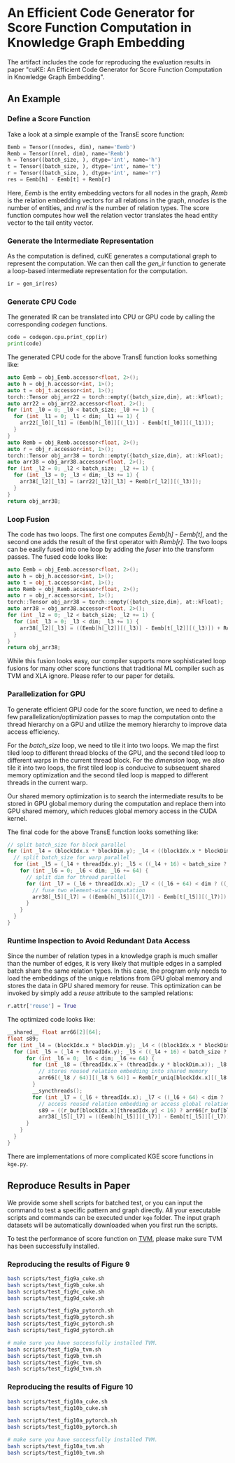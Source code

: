 # An Efficient Code Generator for Score Function Computation in Knowledge Graph Embedding

The artifact includes the code for reproducing the evaluation results in paper "cuKE: An Efficient Code Generator for Score Function Computation in Knowledge Graph Embedding".

## An Example
### Define a Score Function
Take a look at a simple example of the TransE score function:

```python
Eemb = Tensor((nnodes, dim), name='Eemb')
Remb = Tensor((nrel, dim), name='Remb')
h = Tensor((batch_size, ), dtype='int', name='h')
t = Tensor((batch_size, ), dtype='int', name='t')
r = Tensor((batch_size, ), dtype='int', name='r')
res = Eemb[h] - Eemb[t] + Remb[r]
```

Here, *Eemb* is the entity embedding vectors for all nodes in the graph, *Remb* is the relation embedding vectors for all relations in the graph, 
*nnodes* is the number of entities, and *nrel* is the number of relation types. The score function computes how well the relation vector translates the head entity vector to the tail entity vector.
### Generate the Intermediate Representation
As the computation is defined, cuKE generates a computational graph to represent the computation. 
We can then call the *gen_ir* function to generate a loop-based intermediate representation for the computation. 
```python
ir = gen_ir(res)
```
### Generate CPU Code
The generated IR can be translated into CPU or GPU code by calling the corresponding *codegen* functions.

```python
code = codegen.cpu.print_cpp(ir)
print(code)
```

The generated CPU code for the above TransE function looks something like:


```cpp
auto Eemb = obj_Eemb.accessor<float, 2>();
auto h = obj_h.accessor<int, 1>();
auto t = obj_t.accessor<int, 1>();
torch::Tensor obj_arr22 = torch::empty({batch_size,dim}, at::kFloat);
auto arr22 = obj_arr22.accessor<float, 2>();
for (int _l0 = 0; _l0 < batch_size; _l0 += 1) {
  for (int _l1 = 0; _l1 < dim; _l1 += 1) {
    arr22[_l0][_l1] = (Eemb[h[_l0]][(_l1)] - Eemb[t[_l0]][(_l1)]);
  } 
} 
auto Remb = obj_Remb.accessor<float, 2>();
auto r = obj_r.accessor<int, 1>();
torch::Tensor obj_arr38 = torch::empty({batch_size,dim}, at::kFloat);
auto arr38 = obj_arr38.accessor<float, 2>();
for (int _l2 = 0; _l2 < batch_size; _l2 += 1) {
  for (int _l3 = 0; _l3 < dim; _l3 += 1) {
    arr38[_l2][_l3] = (arr22[_l2][_l3] + Remb[r[_l2]][(_l3)]);
  } 
} 
return obj_arr38;
```

### Loop Fusion
The code has two loops. The first one computes *Eemb[h] - Eemb[t]*, and the second one adds the result of the first operator with *Remb[r]*.
The two loops can be easily fused into one loop by adding the *fuser* into the transform passes. The fused code looks like:


```cpp
auto Eemb = obj_Eemb.accessor<float, 2>();
auto h = obj_h.accessor<int, 1>();
auto t = obj_t.accessor<int, 1>();
auto Remb = obj_Remb.accessor<float, 2>();
auto r = obj_r.accessor<int, 1>();
torch::Tensor obj_arr38 = torch::empty({batch_size,dim}, at::kFloat);
auto arr38 = obj_arr38.accessor<float, 2>();
for (int _l2 = 0; _l2 < batch_size; _l2 += 1) {
  for (int _l3 = 0; _l3 < dim; _l3 += 1) {
    arr38[_l2][_l3] = ((Eemb[h[_l2]][(_l3)] - Eemb[t[_l2]][(_l3)]) + Remb[r[_l2]][(_l3)]);
  } 
} 
return obj_arr38;
```

While this fusion looks easy, our compiler supports more sophisticated loop fusions for many other score functions that traditional ML compiler such as TVM and XLA ignore. 
Please refer to our paper for details. 

### Parallelization for GPU

To generate efficient GPU code for the score function, we need to define a few parallelization/optimization passes to map the computation onto the thread hierarchy on a GPU and utilize the memory hierarchy to improve data access efficiency. 


For the *batch_size* loop, we need to tile it into two loops. We map the first tiled loop to different thread blocks of the GPU, and the second tiled loop to different warps in the current thread block. For the *dimension* loop, we also tile it into two loops, the first tiled loop is conducive to subsequent shared memory optimization and the second tiled loop is mapped to different threads in the current warp. 

Our shared memory optimization is to search the intermediate results to be stored in GPU global memory during the computation and replace them into GPU shared memory, which reduces global memory access in the CUDA kernel.

The final code for the above TransE function looks something like:
```cpp
// split batch_size for block parallel
for (int _l4 = (blockIdx.x * blockDim.y); _l4 < ((blockIdx.x * blockDim.y) + (batch_size / (batch_size/16))); _l4 += 16) {
  // split batch_size for warp parallel
  for (int _l5 = (_l4 + threadIdx.y); _l5 < ((_l4 + 16) < batch_size ? ((_l4 + 16)) : (batch_size)); _l5 += blockDim.y) {
    for (int _l6 = 0; _l6 < dim; _l6 += 64) {
      // split dim for thread parallel
      for (int _l7 = (_l6 + threadIdx.x); _l7 < ((_l6 + 64) < dim ? ((_l6 + 64)):(dim)); _l7 += blockDim.x) {
        // fuse two element-wise computation
        arr38[_l5][_l7] = ((Eemb[h[_l5]][(_l7)] - Eemb[t[_l5]][(_l7)]) + Remb[r[_l5]][(_l7)]); 
      } 
    } 
  } 
}
```

### Runtime Inspection to Avoid Redundant Data Access
Since the number of relation types in a knowledge graph is much smaller than the number of edges, it is very likely that multiple edges in a sampled batch share the same relation types. 
In this case, the program only needs to load the embeddings of the unique relations from GPU global memory and stores the data in GPU shared memory for reuse. 
This optimization can be invoked by simply add a *reuse* attribute to the sampled relations:
```python
r.attr['reuse'] = True
```

The optimized code looks like:
```cpp
__shared__ float arr66[2][64];
float s89;
for (int _l4 = (blockIdx.x * blockDim.y); _l4 < ((blockIdx.x * blockDim.y) + (batch_size / (batch_size/16))); _l4 += 16) {
  for (int _l5 = (_l4 + threadIdx.y); _l5 < ((_l4 + 16) < batch_size ? ((_l4 + 16)) : (batch_size)); _l5 += blockDim.y) {
      for (int _l6 = 0; _l6 < dim; _l6 += 64) {
        for (int _l8 = (threadIdx.x + (threadIdx.y * blockDim.x)); _l8 < (r_unique_cnt[blockIdx.x] * 64); _l8 += (blockDim.x * blockDim.y)) {
          // stores reused relation embedding into shared memory
          arr66[(_l8 / 64)][(_l8 % 64)] = Remb[r_uniq[blockIdx.x][(_l8 / 64)]][((_l8 % 64) + _l6)];
        } 
        __syncthreads();
        for (int _l7 = (_l6 + threadIdx.x); _l7 < ((_l6 + 64) < dim ? ((_l6 + 64)) : (dim)); _l7 += blockDim.x) {
          // access reused relation embedding or access global relation embedding
          s89 = ((r_buf[blockIdx.x][threadIdx.y] < 16) ? arr66[r_buf[blockIdx.x][threadIdx.y]][(_l7 - _l6)] : Remb[(r_buf[blockIdx.x][threadIdx.y] - 16)][_l7]);
          arr38[_l5][_l7] = ((Eemb[h[_l5]][(_l7)] - Eemb[t[_l5]][(_l7)]) + s89);
      } 
    } 
  } 
}
```

There are implementations of more complicated KGE score functions in ``kge.py``. 



## Reproduce Results in Paper

We provide some shell scripts for batched test, or you can input the command to test a specific pattern and graph directly. All your executable scripts and commands can be executed under `kge` folder. The input graph datasets will be automatically downloaded when you first run the scripts.

To test the performance of score function on [TVM](https://github.com/apache/tvm), please make sure TVM has been successfully installed.

### Reproducing the results of Figure 9
```bash
bash scripts/test_fig9a_cuke.sh
bash scripts/test_fig9b_cuke.sh
bash scripts/test_fig9c_cuke.sh
bash scripts/test_fig9d_cuke.sh

bash scripts/test_fig9a_pytorch.sh
bash scripts/test_fig9b_pytorch.sh
bash scripts/test_fig9c_pytorch.sh
bash scripts/test_fig9d_pytorch.sh

# make sure you have successfully installed TVM.
bash scripts/test_fig9a_tvm.sh
bash scripts/test_fig9b_tvm.sh
bash scripts/test_fig9c_tvm.sh
bash scripts/test_fig9d_tvm.sh
```

### Reproducing the results of Figure 10
```bash
bash scripts/test_fig10a_cuke.sh
bash scripts/test_fig10b_cuke.sh

bash scripts/test_fig10a_pytorch.sh
bash scripts/test_fig10b_pytorch.sh

# make sure you have successfully installed TVM.
bash scripts/test_fig10a_tvm.sh
bash scripts/test_fig10b_tvm.sh
```
